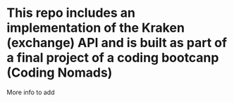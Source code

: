 # This repo includes an implementation of the Kraken (exchange) API and is built as part of a final project of a coding bootcanp (Coding Nomads)

More info to add
